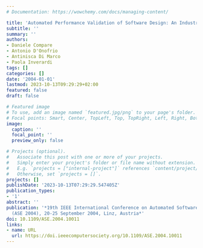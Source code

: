 ```yaml
---
# Documentation: https://wowchemy.com/docs/managing-content/

title: 'Automated Performance Validation of Software Design: An Industrial Experience'
subtitle: ''
summary: ''
authors:
- Daniele Compare
- Antonio D'Onofrio
- Antinisca Di Marco
- Paola Inverardi
tags: []
categories: []
date: '2004-01-01'
lastmod: 2023-10-13T09:29:29+02:00
featured: false
draft: false

# Featured image
# To use, add an image named `featured.jpg/png` to your page's folder.
# Focal points: Smart, Center, TopLeft, Top, TopRight, Left, Right, BottomLeft, Bottom, BottomRight.
image:
  caption: ''
  focal_point: ''
  preview_only: false

# Projects (optional).
#   Associate this post with one or more of your projects.
#   Simply enter your project's folder or file name without extension.
#   E.g. `projects = ["internal-project"]` references `content/project/deep-learning/index.md`.
#   Otherwise, set `projects = []`.
projects: []
publishDate: '2023-10-13T07:29:29.547405Z'
publication_types:
- '1'
abstract: ''
publication: '*19th IEEE International Conference on Automated Software Engineering
  (ASE 2004), 20-25 September 2004, Linz, Austria*'
doi: 10.1109/ASE.2004.10011
links:
- name: URL
  url: https://doi.ieeecomputersociety.org/10.1109/ASE.2004.10011
---
```

